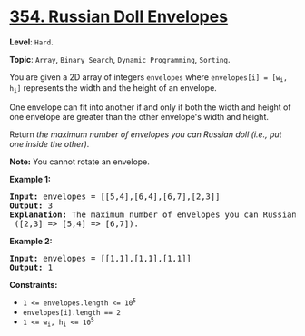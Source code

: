 # [354. Russian Doll Envelopes](https://leetcode.com/problems/russian-doll-envelopes/)

**Level**: `Hard`.

**Topic**: `Array`, `Binary Search`, `Dynamic Programming`, `Sorting`.

You are given a 2D array of integers <code>envelopes</code> where <code>envelopes[i] = [w<sub>i</sub>, h<sub>i</sub>]</code> represents the width and the height of an envelope.

One envelope can fit into another if and only if both the width and height of one envelope are greater than the other envelope's width and height.

Return <em>the maximum number of envelopes you can Russian doll (i.e., put one inside the other)</em>.

<strong>Note:</strong> You cannot rotate an envelope.

<strong>Example 1:</strong>

<pre><strong>Input:</strong> envelopes = [[5,4],[6,4],[6,7],[2,3]]
<strong>Output:</strong> 3
<strong>Explanation:</strong> The maximum number of envelopes you can Russian doll is <code>3</code> ([2,3] =&gt; [5,4] =&gt; [6,7]).
</pre>

<strong>Example 2:</strong>

<pre><strong>Input:</strong> envelopes = [[1,1],[1,1],[1,1]]
<strong>Output:</strong> 1
</pre>

<strong>Constraints:</strong>

<ul>
 <li><code>1 &lt;= envelopes.length &lt;= 10<sup>5</sup></code></li>
 <li><code>envelopes[i].length == 2</code></li>
 <li><code>1 &lt;= w<sub>i</sub>, h<sub>i</sub> &lt;= 10<sup>5</sup></code></li>
</ul>
